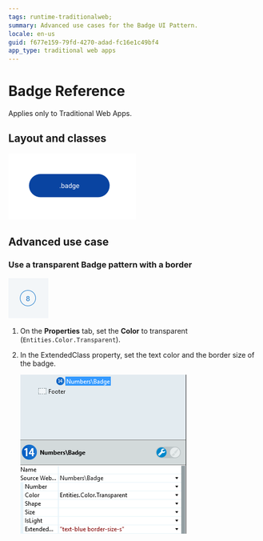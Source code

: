 ```yaml
---
tags: runtime-traditionalweb; 
summary: Advanced use cases for the Badge UI Pattern.
locale: en-us
guid: f677e159-79fd-4270-adad-fc16e1c49bf4
app_type: traditional web apps
---
```


# Badge Reference

<div class="info" markdown="1">

Applies only to Traditional Web Apps.

</div>

## Layout and classes

![](<images/badge-2-diag.png>)

## Advanced use case

### Use a transparent Badge pattern with a border

![](<images/badge-5-ss.png>)

1. On the **Properties** tab, set the **Color** to transparent (`Entities.Color.Transparent`).

1. In the ExtendedClass property, set the text color and the border size of the badge. 

    ![](<images/badge-4-ss.png>)
